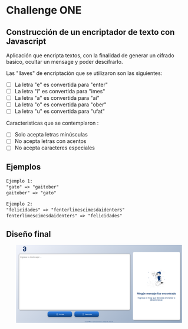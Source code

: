 # Challenge ONE

## Construcción de un encriptador de texto con Javascript

Aplicación que encripta textos, con la finalidad de generar un cifrado basico, ocultar un mensage y poder descifrarlo.

Las "llaves" de encriptación que se utilizaron son las siguientes:

- [ ] La letra "e" es convertida para "enter"
- [ ] La letra "i" es convertida para "imes"
- [ ] La letra "a" es convertida para "ai"
- [ ] La letra "o" es convertida para "ober"
- [ ] La letra "u" es convertida para "ufat"

Caracteristicas que se contemplaron :

- [ ] Solo acepta letras minúsculas
- [ ] No acepta letras con acentos
- [ ] No acepta caracteres especiales

## Ejemplos

```
Ejemplo 1:
"gato" => "gaitober"
gaitober" => "gato"
```

```
Ejemplo 2:
"felicidades" => "fenterlimescimesdaidenters"
fenterlimescimesdaidenters" => "felicidades"
```

## Diseño final

<p align="center">
    <img src="https://github.com/rogeraa/challengeonecodificador5/blob/master/img/Captura.PNG" width="450">
</p>
